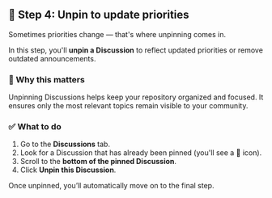 <!--
  <<< Author notes: Step 4 >>>
  Start this step by acknowledging the previous step.
  Define terms and link to docs.github.com.
-->

<!-- <<< Author notes: Step 4 >>> -->
## 🧹 Step 4: Unpin to update priorities

Sometimes priorities change — that's where unpinning comes in.

In this step, you'll **unpin a Discussion** to reflect updated priorities or remove outdated announcements.

### 📌 Why this matters
Unpinning Discussions helps keep your repository organized and focused. It ensures only the most relevant topics remain visible to your community.

### ✅ What to do
1. Go to the **Discussions** tab.
2. Look for a Discussion that has already been pinned (you'll see a 📌 icon).
3. Scroll to the **bottom of the pinned Discussion**.
4. Click **Unpin this Discussion**.

Once unpinned, you’ll automatically move on to the final step.


